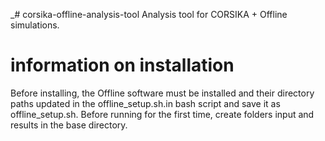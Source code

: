 _# corsika-offline-analysis-tool
Analysis tool for CORSIKA + Offline simulations.

# information on installation
Before installing, the Offline software must be installed and their directory paths updated in the offline_setup.sh.in bash script and save it as offline_setup.sh.
Before running for the first time, create folders input and results in the base directory.

